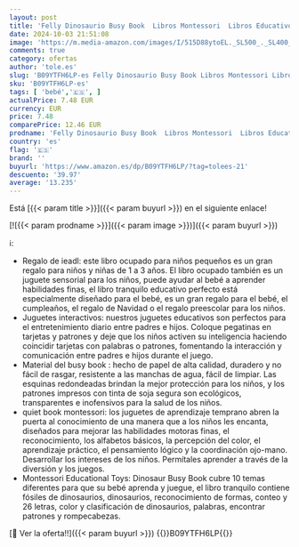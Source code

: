 ```yaml
---
layout: post
title: 'Felly Dinosaurio Busy Book  Libros Montessori  Libros Educativo para niños de 2 3 4 años  Quiet Book Juguete Educativos  niño niña Libro Bebé  Juguetes Montessori para niños a Partir de 1 año'
date: 2024-10-03 21:51:08
image: 'https://m.media-amazon.com/images/I/515D88ytoEL._SL500_._SL400_.jpg'
comments: true
category: ofertas
author: 'tole.es'
slug: 'B09YTFH6LP-es Felly Dinosaurio Busy Book Libros Montessori Libros...'
sku: 'B09YTFH6LP-es'
tags: [ 'bebé','🇪🇸', ]
actualPrice: 7.48 EUR
currency: EUR
price: 7.48
comparePrice: 12.46 EUR
prodname: 'Felly Dinosaurio Busy Book  Libros Montessori  Libros Educativo para niños de 2 3 4 años  Quiet Book Juguete Educativos  niño niña Libro Bebé  Juguetes Montessori para niños a Partir de 1 año'
country: 'es'
flag: '🇪🇸'
brand: ''
buyurl: 'https://www.amazon.es/dp/B09YTFH6LP/?tag=tolees-21'
descuento: '39.97'
average: '13.235'
---
```


Está [{{< param title >}}]({{< param buyurl >}}) en el siguiente enlace!

[![{{< param prodname >}}]({{< param image >}})]({{< param buyurl >}})

ℹ️:

- Regalo de ieadl: este libro ocupado para niños pequeños es un gran regalo para niños y niñas de 1 a 3 años. El libro ocupado también es un juguete sensorial para los niños, puede ayudar al bebé a aprender habilidades finas, el libro tranquilo educativo perfecto está especialmente diseñado para el bebé, es un gran regalo para el bebé, el cumpleaños, el regalo de Navidad o el regalo preescolar para los niños.
- Juguetes interactivos: nuestros juguetes educativos son perfectos para el entretenimiento diario entre padres e hijos. Coloque pegatinas en tarjetas y patrones y deje que los niños activen su inteligencia haciendo coincidir tarjetas con palabras o patrones, fomentando la interacción y comunicación entre padres e hijos durante el juego.
- Material del busy book : hecho de papel de alta calidad, duradero y no fácil de rasgar, resistente a las manchas de agua, fácil de limpiar. Las esquinas redondeadas brindan la mejor protección para los niños, y los patrones impresos con tinta de soja segura son ecológicos, transparentes e inofensivos para la salud de los niños.
- quiet book montessori: los juguetes de aprendizaje temprano abren la puerta al conocimiento de una manera que a los niños les encanta, diseñados para mejorar las habilidades motoras finas, el reconocimiento, los alfabetos básicos, la percepción del color, el aprendizaje práctico, el pensamiento lógico y la coordinación ojo-mano. Desarrollar los intereses de los niños. Permítales aprender a través de la diversión y los juegos.
- Montessori Educational Toys: Dinosaur Busy Book cubre 10 temas diferentes para que su bebé aprenda y juegue, el libro tranquilo contiene fósiles de dinosaurios, dinosaurios, reconocimiento de formas, conteo y 26 letras, color y clasificación de dinosaurios, palabras, encontrar patrones y rompecabezas.

[🛒 Ver la oferta!!]({{< param buyurl >}})
{{<world>}}B09YTFH6LP{{</world>}}
